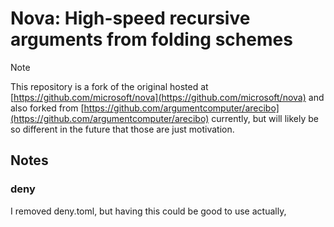 # Nova: High-speed recursive arguments from folding schemes

> [!NOTE]
> This repository is a fork of the original hosted at [https://github.com/microsoft/nova](https://github.com/microsoft/nova) and also forked from [https://github.com/argumentcomputer/arecibo](https://github.com/argumentcomputer/arecibo) currently, but will likely be so different in the future that those are just motivation.

## Notes

### deny
I removed deny.toml, but having this could be good to use actually,